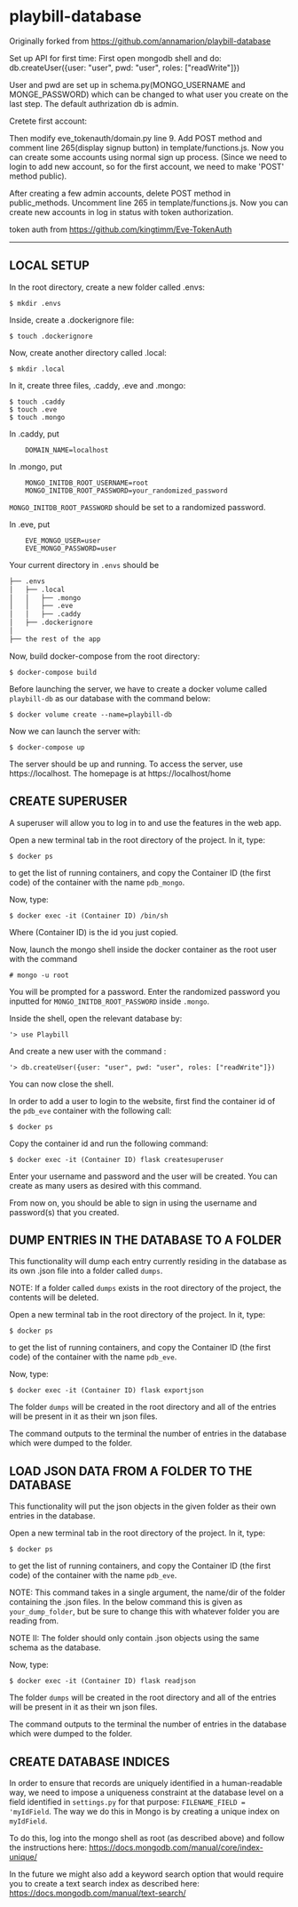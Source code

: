# playbill-database

Originally forked from https://github.com/annamarion/playbill-database

Set up API for first time:
First open mongodb shell and do:
db.createUser({user: "user", pwd: "user", roles: ["readWrite"]})

User and pwd are set up in schema.py(MONGO_USERNAME and MONGE_PASSWORD) which can be changed to what user you create on the last step. The default authrization db is admin.

Cretete first account:

Then modify eve_tokenauth/domain.py line 9. Add POST method and comment line 265(display signup button) in template/functions.js. Now you can create some accounts using normal sign up process. (Since we need to login to add new account, so for the first account, we need to make 'POST' method public).

After creating a few admin accounts, delete POST method in public_methods. Uncomment line 265 in template/functions.js.
Now you can create new accounts in log in status with token authorization.

token auth from https://github.com/kingtimm/Eve-TokenAuth


-------------------
LOCAL SETUP
-------
In the root directory, create a new folder called .envs:

    $ mkdir .envs

Inside, create a .dockerignore file:

    $ touch .dockerignore

Now, create another directory called .local:

    $ mkdir .local

In it, create three files, .caddy, .eve and .mongo:

    $ touch .caddy
    $ touch .eve
    $ touch .mongo

In .caddy, put
```
    DOMAIN_NAME=localhost
```

In .mongo, put
```
    MONGO_INITDB_ROOT_USERNAME=root
    MONGO_INITDB_ROOT_PASSWORD=your_randomized_password
```
`MONGO_INITDB_ROOT_PASSWORD` should be set to a randomized password.

In .eve, put
```
    EVE_MONGO_USER=user
    EVE_MONGO_PASSWORD=user
```

Your current directory in `.envs` should be
```bash
├── .envs
│   ├── .local
│   │   ├── .mongo
│   │   ├── .eve
│   │   ├── .caddy
│   ├── .dockerignore
│
├── the rest of the app
```

Now, build docker-compose from the root directory:

    $ docker-compose build

Before launching the server, we have to create a docker volume called
`playbill-db` as our database with the command below:

    $ docker volume create --name=playbill-db

Now we can launch the server with:

    $ docker-compose up

The server should be up and running. To access the server, use https://localhost.
The homepage is at https://localhost/home


CREATE SUPERUSER
----
A superuser will allow you to log in to and use the features in the web app.

Open a new terminal tab in the root directory of the project. In it, type:

    $ docker ps

to get the list of running containers, and copy the Container ID (the first code)
of the container with the name `pdb_mongo`.

Now, type:

    $ docker exec -it (Container ID) /bin/sh

Where (Container ID) is the id you just copied.

Now, launch the mongo shell inside the docker container as the root user with
the command

    # mongo -u root

You will be prompted for a password. Enter the randomized password you inputted
for `MONGO_INITDB_ROOT_PASSWORD` inside `.mongo`.

Inside the shell, open the relevant database by:

    '> use Playbill

And create a new user with the command :

    '> db.createUser({user: "user", pwd: "user", roles: ["readWrite"]})

You can now close the shell.

In order to add a user to login to the website, first find the container id of
the `pdb_eve` container with the following call:

    $ docker ps

Copy the container id and run the following command:

    $ docker exec -it (Container ID) flask createsuperuser

Enter your username and password and the user will be created. You can create as
many users as desired with this command.

From now on, you should be able to sign in using the username and password(s)
that you created.


DUMP ENTRIES IN THE DATABASE TO A FOLDER
---
This functionality will dump each entry currently residing in the database as
its own .json file into a folder called `dumps`.

NOTE: If a folder called `dumps`
exists in the root directory of the project, the contents will be deleted.

Open a new terminal tab in the root directory of the project. In it, type:

    $ docker ps

to get the list of running containers, and copy the Container ID (the first code)
of the container with the name `pdb_eve`.

Now, type:

    $ docker exec -it (Container ID) flask exportjson

The folder `dumps` will be created in the root directory and all of the
entries will be present in it as their wn json files.

The command outputs to the terminal the number of entries in the database which
were dumped to the folder.


LOAD JSON DATA FROM A FOLDER TO THE DATABASE
---
This functionality will put the json objects in the given folder as their own
entries in the database.

Open a new terminal tab in the root directory of the project. In it, type:

    $ docker ps

to get the list of running containers, and copy the Container ID (the first code)
of the container with the name `pdb_eve`.

NOTE: This command takes in a single argument, the name/dir of the folder
containing the .json files. In the below command this is given as `your_dump_folder`,
but be sure to change this with whatever folder you are reading from.

NOTE II: The folder should only contain .json objects using the same schema as
the database.

Now, type:

    $ docker exec -it (Container ID) flask readjson

The folder `dumps` will be created in the root directory and all of the
entries will be present in it as their wn json files.

The command outputs to the terminal the number of entries in the database which
were dumped to the folder.

CREATE DATABASE INDICES
---
In order to ensure that records are uniquely identified in a human-readable way,
we need to impose a uniqueness constraint at the database level on a field identified
in `settings.py` for that purpose: `FILENAME_FIELD = 'myIdField`. The way we do this 
in Mongo is by creating a unique index on `myIdField`. 

To do this, log into the mongo shell as root (as described above) and follow the
instructions here: https://docs.mongodb.com/manual/core/index-unique/

In the future we might also add a keyword search option that would require you to
create a text search index as described here: https://docs.mongodb.com/manual/text-search/

